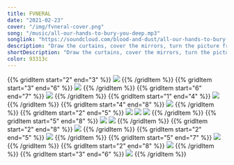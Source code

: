 ```yaml
---
title: FVNERAL
date: "2021-02-23"
cover: "/img/fvneral-cover.png"
song: "/music/all-our-hands-to-bury-you-deep.mp3"
songlink: "https://soundcloud.com/blood-and-dust/all-our-hands-to-bury-you-deep"
description: "Draw the curtains, cover the mirrors, turn the picture frames, don the black ribbons. You are dead, but we are not mourning. We carried you, headless, down the streets. How we wished that angled blade would sever the legacy of your harm the way it severed your spine. How we wished your stain would wash away like your blood in the rain. How we wish your corpse will fester so that something can grow from it. So with all our hands we bury you deep."
shortDescription: "Draw the curtains, cover the mirrors, turn the picture frames, don the black ribbons. You are dead, but we are not mourning. With all our hands we bury you deep."
color: 93313c
---
```


{{% gridItem start="2" end="3" %}}
![](/img/fvneral/torch-left.png)
{{% /gridItem %}}
{{% gridItem start="3" end="6" %}}
![](/img/fvneral/DSC02688.png)
{{% /gridItem %}}
{{% gridItem start="6" end="7" %}}
![](/img/fvneral/torch-right.png)
{{% /gridItem %}}
{{% gridItem start="1" end="4" %}}
![](/img/fvneral/DSC02592.png)
{{% /gridItem %}}
{{% gridItem start="4" end="8" %}}
![](/img/fvneral/DSC02637.png)
{{% /gridItem %}}
{{% gridItem start="2" end="5" %}}
![](/img/fvneral/DSC02654.png)
![](/img/fvneral/rope.png)
![](/img/fvneral/DSC02703.png)
{{% /gridItem %}}
{{% gridItem start="5" end="8" %}}
![](/img/fvneral/DSC02686.png)
![](/img/fvneral/guillotine.png)
{{% /gridItem %}}
{{% gridItem start="2" end="8" %}}
![](/img/fvneral/DSC02642.png)
{{% /gridItem %}}
{{% gridItem start="2" end="5" %}}
![](/img/fvneral/DSC02751.png)
{{% /gridItem %}}
{{% gridItem start="5" end="7" %}}
![](/img/fvneral/DSC02620.png)
{{% /gridItem %}}
{{% gridItem start="2" end="8" %}}
![](/img/fvneral/DSC02625.png)
{{% /gridItem %}}
{{% gridItem start="3" end="6" %}}
![](/img/fvneral/tools.png)
{{% /gridItem %}}
